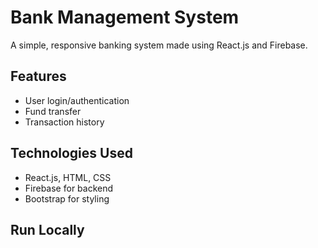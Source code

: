 # Bank Management System

A simple, responsive banking system made using React.js and Firebase.

## Features
- User login/authentication
- Fund transfer
- Transaction history

## Technologies Used
- React.js, HTML, CSS
- Firebase for backend
- Bootstrap for styling

## Run Locally

